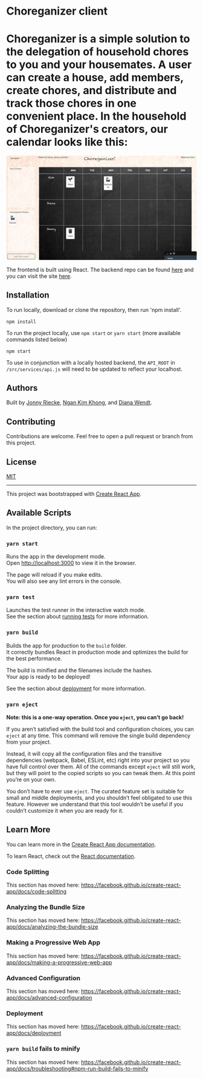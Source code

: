 # Choreganizer client


Choreganizer is a simple solution to the delegation of household chores to you and your housemates. A user can create a house, add members, create chores, and distribute and track those chores in one convenient place. In the household of Choreganizer's creators, our calendar looks like this:
=======


![Image of calendar with chores](public/thumbnailphoto.png)


The frontend is built using React. The backend repo can be found [here](https://github.com/Jricecake/Mod-4-Choreganizer-Back-End) and you can visit the site [here](https://choreganizer-f0c34.web.app/).

## Installation

  To run locally, download or clone the repository, then run 'npm install'.
  ```
  npm install
  ```
  To run the project locally, use `npm start` or `yarn start` (more available commands listed below)
  ```
  npm start
  ```
  To use in conjunction with a locally hosted backend, the `API_ROOT` in `/src/services/api.js` will need to be updated to reflect your localhost. 

## Authors

Built by [Jonny Riecke](https://github.com/Jricecake), [Ngan Kim Khong](https://github.com/nk2303), and [Diana Wendt](https://github.com/dianakw8591).

## Contributing

Contributions are welcome. Feel free to open a pull request or branch from this project.

## License

[MIT](https://choosealicense.com/licenses/mit/)

_______

This project was bootstrapped with [Create React App](https://github.com/facebook/create-react-app).

## Available Scripts

In the project directory, you can run:

### `yarn start`

Runs the app in the development mode.<br />
Open [http://localhost:3000](http://localhost:3000) to view it in the browser.

The page will reload if you make edits.<br />
You will also see any lint errors in the console.

### `yarn test`

Launches the test runner in the interactive watch mode.<br />
See the section about [running tests](https://facebook.github.io/create-react-app/docs/running-tests) for more information.

### `yarn build`

Builds the app for production to the `build` folder.<br />
It correctly bundles React in production mode and optimizes the build for the best performance.

The build is minified and the filenames include the hashes.<br />
Your app is ready to be deployed!

See the section about [deployment](https://facebook.github.io/create-react-app/docs/deployment) for more information.

### `yarn eject`

**Note: this is a one-way operation. Once you `eject`, you can’t go back!**

If you aren’t satisfied with the build tool and configuration choices, you can `eject` at any time. This command will remove the single build dependency from your project.

Instead, it will copy all the configuration files and the transitive dependencies (webpack, Babel, ESLint, etc) right into your project so you have full control over them. All of the commands except `eject` will still work, but they will point to the copied scripts so you can tweak them. At this point you’re on your own.

You don’t have to ever use `eject`. The curated feature set is suitable for small and middle deployments, and you shouldn’t feel obligated to use this feature. However we understand that this tool wouldn’t be useful if you couldn’t customize it when you are ready for it.

## Learn More

You can learn more in the [Create React App documentation](https://facebook.github.io/create-react-app/docs/getting-started).

To learn React, check out the [React documentation](https://reactjs.org/).

### Code Splitting

This section has moved here: https://facebook.github.io/create-react-app/docs/code-splitting

### Analyzing the Bundle Size

This section has moved here: https://facebook.github.io/create-react-app/docs/analyzing-the-bundle-size

### Making a Progressive Web App

This section has moved here: https://facebook.github.io/create-react-app/docs/making-a-progressive-web-app

### Advanced Configuration

This section has moved here: https://facebook.github.io/create-react-app/docs/advanced-configuration

### Deployment

This section has moved here: https://facebook.github.io/create-react-app/docs/deployment

### `yarn build` fails to minify

This section has moved here: https://facebook.github.io/create-react-app/docs/troubleshooting#npm-run-build-fails-to-minify
